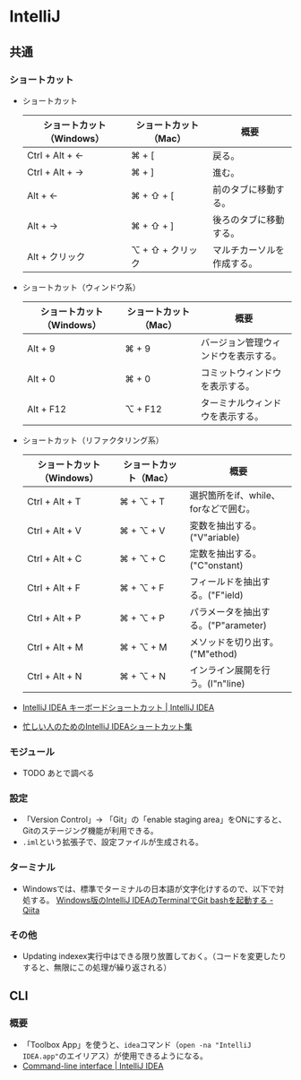 # IntelliJ

## 共通

### ショートカット

- ショートカット

  | ショートカット（Windows） |ショートカット（Mac）|概要|
  |------------------|------------------|---|
  | Ctrl + Alt + ←   |⌘ + [|戻る。|
  |Ctrl + Alt + →   |⌘ + ]|進む。|
  |Alt + ←          |⌘ + ⇧ + [|前のタブに移動する。|
  |Alt + →          |⌘ + ⇧ + ]|後ろのタブに移動する。|
  |Alt + クリック       |⌥ + ⇧ + クリック|マルチカーソルを作成する。|

- ショートカット（ウィンドウ系）

  | ショートカット（Windows） | ショートカット（Mac） | 概要                                 |
  | ------------------------- | --------------------- | ------------------------------------ |
  | Alt + 9                   | ⌘ + 9                 | バージョン管理ウィンドウを表示する。 |
  | Alt + 0                   | ⌘ + 0                 | コミットウィンドウを表示する。       |
  | Alt + F12                 | ⌥ + F12               | ターミナルウィンドウを表示する。     |

- ショートカット（リファクタリング系）

  | ショートカット（Windows） | ショートカット（Mac） | 概要                                 |
  | ------------------------- | --------------------- | ------------------------------------ |
  | Ctrl + Alt + T            | ⌘ + ⌥ + T             | 選択箇所をif、while、forなどで囲む。 |
  | Ctrl + Alt + V            | ⌘ + ⌥ + V             | 変数を抽出する。("V"ariable)         |
  | Ctrl + Alt + C            | ⌘ + ⌥ + C             | 定数を抽出する。("C"onstant)         |
  | Ctrl + Alt + F            | ⌘ + ⌥ + F             | フィールドを抽出する。("F"ield)      |
  | Ctrl + Alt + P            | ⌘ + ⌥ + P             | パラメータを抽出する。("P"arameter)  |
  | Ctrl + Alt + M            | ⌘ + ⌥ + M             | メソッドを切り出す。("M"ethod)       |
  | Ctrl + Alt + N            | ⌘ + ⌥ + N             | インライン展開を行う。(I"n"line)     |

- [IntelliJ IDEA キーボードショートカット | IntelliJ IDEA](https://pleiades.io/help/idea/mastering-keyboard-shortcuts.html)

- [忙しい人のためのIntelliJ IDEAショートカット集](https://qiita.com/yoppe/items/f7cbeb825c071691d3f2)

### モジュール

- TODO あとで調べる

### 設定

- 「Version Control」-> 「Git」の「enable staging area」をONにすると、Gitのステージング機能が利用できる。
- `.iml`という拡張子で、設定ファイルが生成される。

### ターミナル

- Windowsでは、標準でターミナルの日本語が文字化けするので、以下で対処する。
  [Windows版のIntelliJ IDEAのTerminalでGit bashを起動する - Qiita](https://qiita.com/EichiSanden/items/7c735c5d7ec33c51012c)

### その他

- Updating indexex実行中はできる限り放置しておく。（コードを変更したりすると、無限にこの処理が繰り返される）

## CLI

### 概要

- 「Toolbox App」を使うと、`idea`コマンド（`open -na "IntelliJ IDEA.app"`のエイリアス）が使用できるようになる。
- [Command-line interface | IntelliJ IDEA](https://www.jetbrains.com/help/idea/working-with-the-ide-features-from-command-line.html#toolbox)
